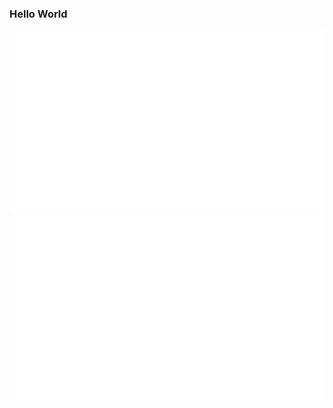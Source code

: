 ### Hello World
<img src="https://github.com/ru4ert/github-stats/blob/master/generated/languages.svg" alt="languages" />

<img src="https://github.com/ru4ert/github-stats/blob/master/generated/overview.svg" alt="statistics" />
